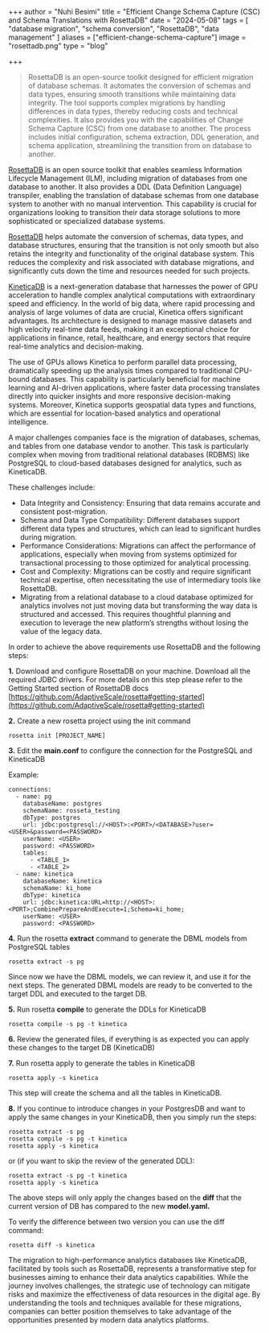 +++
author = "Nuhi Besimi"
title = "Efficient Change Schema Capture (CSC) and Schema Translations with RosettaDB"
date = "2024-05-08"
tags = [
    "database migration",
    "schema conversion",
    "RosettaDB",
    "data management"
]
aliases = ["efficient-change-schema-capture"]
image = "rosettadb.png"
type = "blog"

+++


> RosettaDB is an open-source toolkit designed for efficient migration of database schemas. It automates the conversion of schemas and data types, ensuring smooth transitions while maintaining data integrity. The tool supports complex migrations by handling differences in data types, thereby reducing costs and technical complexities. It also provides you with the capabilities of Change Schema Capture (CSC) from one database to another. The process includes initial configuration, schema extraction, DDL generation, and schema application, streamlining the transition from on database to another.

[RosettaDB](https://github.com/AdaptiveScale/rosetta) is an open source toolkit that enables seamless Information Lifecycle Management (ILM), including migration of databases from one database to another. It also provides a DDL (Data Definition Language) transpiler, enabling the translation of database schemas from one database system to another with no manual intervention. This capability is crucial for organizations looking to transition their data storage solutions to more sophisticated or specialized database systems.

[RosettaDB](https://github.com/AdaptiveScale/rosetta) helps automate the conversion of schemas, data types, and database structures, ensuring that the transition is not only smooth but also retains the integrity and functionality of the original database system. This reduces the complexity and risk associated with database migrations, and significantly cuts down the time and resources needed for such projects.

[KineticaDB](https://www.kinetica.com/) is a next-generation database that harnesses the power of GPU acceleration to handle complex analytical computations with extraordinary speed and efficiency. In the world of big data, where rapid processing and analysis of large volumes of data are crucial, Kinetica offers significant advantages. Its architecture is designed to manage massive datasets and high velocity real-time data feeds, making it an exceptional choice for applications in finance, retail, healthcare, and energy sectors that require real-time analytics and decision-making.

The use of GPUs allows Kinetica to perform parallel data processing, dramatically speeding up the analysis times compared to traditional CPU-bound databases. This capability is particularly beneficial for machine learning and AI-driven applications, where faster data processing translates directly into quicker insights and more responsive decision-making systems. Moreover, Kinetica supports geospatial data types and functions, which are essential for location-based analytics and operational intelligence.

A major challenges companies face is the migration of databases, schemas, and tables from one database vendor to another. This task is particularly complex when moving from traditional relational databases (RDBMS) like PostgreSQL to cloud-based databases designed for analytics, such as KineticaDB.

These challenges include:

*   Data Integrity and Consistency: Ensuring that data remains accurate and consistent post-migration.
*   Schema and Data Type Compatibility: Different databases support different data types and structures, which can lead to significant hurdles during migration.
*   Performance Considerations: Migrations can affect the performance of applications, especially when moving from systems optimized for transactional processing to those optimized for analytical processing.
*   Cost and Complexity: Migrations can be costly and require significant technical expertise, often necessitating the use of intermediary tools like RosettaDB.
*   Migrating from a relational database to a cloud database optimized for analytics involves not just moving data but transforming the way data is structured and accessed. This requires thoughtful planning and execution to leverage the new platform’s strengths without losing the value of the legacy data.

In order to achieve the above requirements use RosettaDB and the following steps:

**1.** Download and configure RosettaDB on your machine. Download all the required JDBC drivers. For more details on this step please refer to the Getting Started section of RosettaDB docs [https://github.com/AdaptiveScale/rosetta#getting-started](https://github.com/AdaptiveScale/rosetta#getting-started)

**2.** Create a new rosetta project using the init command

```
rosetta init [PROJECT_NAME]
```


**3.** Edit the **main.conf** to configure the connection for the PostgreSQL and KineticaDB

Example:

```
connections:
  - name: pg
    databaseName: postgres
    schemaName: rosseta_testing
    dbType: postgres
    url: jdbc:postgresql://<HOST>:<PORT>/<DATABASE>?user=<USER>&password=<PASSWORD>
    userName: <USER>
    password: <PASSWORD>
    tables:
      - <TABLE_1>
      - <TABLE_2>
  - name: kinetica
    databaseName: kinetica
    schemaName: ki_home
    dbType: kinetica
    url: jdbc:kinetica:URL=http://<HOST>:<PORT>;CombinePrepareAndExecute=1;Schema=ki_home;
    userName: <USER>
    password: <PASSWORD>
```


**4\.** Run the rosetta **extract** command to generate the DBML models from PostgreSQL tables

```
rosetta extract -s pg
```


Since now we have the DBML models, we can review it, and use it for the next steps. The generated DBML models are ready to be converted to the target DDL and executed to the target DB.

**5\.** Run rosetta **compile** to generate the DDLs for KineticaDB

```
rosetta compile -s pg -t kinetica
```


**6\.** Review the generated files, if everything is as expected you can apply these changes to the target DB (KineticaDB)

**7\.** Run rosetta apply to generate the tables in KineticaDB

```
rosetta apply -s kinetica
```


This step will create the schema and all the tables in KineticaDB.

**8\.** If you continue to introduce changes in your PostgresDB and want to apply the same changes in your KineticaDB, then you simply run the steps:

```
rosetta extract -s pg
rosetta compile -s pg -t kinetica
rosetta apply -s kinetica
```


or (if you want to skip the review of the generated DDL):

```
rosetta extract -s pg -t kinetica
rosetta apply -s kinetica
```


The above steps will only apply the changes based on the **diff** that the current version of DB has compared to the new **model.yaml.**

To verify the difference between two version you can use the diff command:

```
rosetta diff -s kinetica
```


The migration to high-performance analytics databases like KineticaDB, facilitated by tools such as RosettaDB, represents a transformative step for businesses aiming to enhance their data analytics capabilities. While the journey involves challenges, the strategic use of technology can mitigate risks and maximize the effectiveness of data resources in the digital age. By understanding the tools and techniques available for these migrations, companies can better position themselves to take advantage of the opportunities presented by modern data analytics platforms.